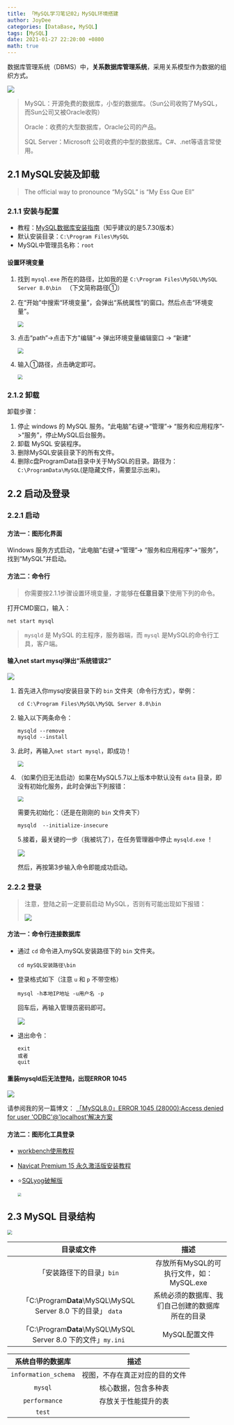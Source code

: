 ```yaml
---
title: 「MySQL学习笔记02」MySQL环境搭建
author: JoyDee
categories: [DataBase, MySQL]
tags: [MySQL]
date: 2021-01-27 22:20:00 +0800
math: true
---
```



数据库管理系统（DBMS）中，**关系数据库管理系统**，采用关系模型作为数据的组织方式。

<img src="https://gitee.com/j__strawhat/MyImages/raw/master/20210128015935.png"/>

> MySQL：开源免费的数据库，小型的数据库。（Sun公司收购了MySQL，而Sun公司又被Oracle收购）
>
> Oracle：收费的大型数据库，Oracle公司的产品。
>
> SQL Server：Microsoft 公司收费的中型的数据库。C#、.net等语言常使用。

## 2.1 MySQL安装及卸载

> The official way to pronounce “MySQL” is “My Ess Que Ell” 

### 2.1.1 安装与配置

+ 教程：[MySQL数据库安装指南](https://zhuanlan.zhihu.com/p/37152572)（知乎建议的是5.7.30版本）
+ 默认安装目录：`C:\Program Files\MySQL`
+ MySQL中管理员名称：`root`

#### 设置环境变量

1. 找到 `mysql.exe` 所在的路径，比如我的是 `C:\Program Files\MySQL\MySQL Server 8.0\bin ` （下文简称路径①）

2. 在“开始”中搜索“环境变量”，会弹出“系统属性”的窗口。然后点击“环境变量”。

   <img src="https://gitee.com/j__strawhat/MyImages/raw/master/20210131211045.png" style="zoom:80%;" />

3. 点击“path”->点击下方"编辑"-> 弹出环境变量编辑窗口 -> “新建”

   <img src="https://gitee.com/j__strawhat/MyImages/raw/master/20210131211320.png" style="zoom:80%;" />

4. 输入①路径，点击确定即可。

   <img src="https://gitee.com/j__strawhat/MyImages/raw/master/20210131211905.png" style="zoom:67%;" />

### 2.1.2 卸载

卸载步骤：

1. 停止 windows 的 MySQL 服务。“此电脑”右键->“管理”-> “服务和应用程序”->“服务”，停止MySQL后台服务。
2. 卸载 MySQL 安装程序。
3. 删除MySQL安装目录下的所有文件。
4. 删除c盘ProgramData目录中关于MySQL的目录。路径为：`C:\ProgramData\MySQL`(是隐藏文件，需要显示出来)。

## 2.2 启动及登录

### 2.2.1 启动

#### 方法一：图形化界面

Windows 服务方式启动，“此电脑”右键->“管理”-> “服务和应用程序”->“服务”，找到“MySQL”并启动。

#### 方法二：命令行

> 你需要按2.1.1步骤设置环境变量，才能够在**任意目录**下使用下列的命令。

打开CMD窗口，输入：

```shell
net start mysql
```

> `mysqld` 是 MySQL 的主程序，服务器端，而 `mysql` 是MySQL的命令行工具，客户端。

#### 输入net start mysql弹出“系统错误2”

<img src="https://gitee.com/j__strawhat/MyImages/raw/master/20210131213544.png"/>

1. 首先进入你mysql安装目录下的 `bin` 文件夹（命令行方式），举例：

   ```shell
   cd C:\Program Files\MySQL\MySQL Server 8.0\bin
   ```

2. 输入以下两条命令：

   ```shell
   mysqld --remove
   mysqld --install
   ```

3. 此时，再输入`net start mysql`，即成功！

   <img src="https://gitee.com/j__strawhat/MyImages/raw/master/20210131213815.png" style="zoom:80%;" />

4. （如果仍旧无法启动）如果在MySQL5.7以上版本中默认没有 `data` 目录，即没有初始化服务，此时会弹出下列报错：

   <img src="https://gitee.com/j__strawhat/MyImages/raw/master/20210204211035.png" style="zoom:80%;" />

   需要先初始化：（还是在刚刚的 `bin` 文件夹下）

   ```shell
   mysqld  --initialize-insecure
   ```

   5.接着，最关键的一步（我被坑了），在任务管理器中停止 `mysqld.exe` ！

   <img src="https://gitee.com/j__strawhat/MyImages/raw/master/20210204210942.png"/>

   然后，再按第3步输入命令即能成功启动。

### 2.2.2 登录

>  注意，登陆之前一定要前启动 MySQL，否则有可能出现如下报错：
>
> <img src="https://gitee.com/j__strawhat/MyImages/raw/master/20210223181651.png"/>

#### 方法一：命令行连接数据库

+ 通过 `cd` 命令进入mySQL安装路径下的 `bin` 文件夹。

  ```shell
  cd mySQL安装路径\bin
  ```

+ 登录格式如下（注意 `u` 和 `p` 不带空格）

  ```shell
  mysql -h本地IP地址 -u用户名 -p
  ```

  回车后，再输入管理员密码即可。

  <img src="https://gitee.com/j__strawhat/MyImages/raw/master/20210128121433.png"/> 

+ 退出命令：

  ```shell
  exit
  或者
  quit
  ```

#### 重装mysqld后无法登陆，出现ERROR 1045

<img src="https://gitee.com/j__strawhat/MyImages/raw/master/image-20210131233405989.png"/>

请参阅我的另一篇博文：
[「MySQL8.0」ERROR 1045 (28000):Access denied for user 'ODBC'@'localhost'解决方案](https://joydee.top/posts/Error1045/)

#### 方法二：图形化工具登录

+ [workbench使用教程](https://www.zhihu.com/question/304756093/answer/1671355444)

+ [Navicat Premium 15 永久激活版安装教程](https://www.cnblogs.com/poloyy/p/12231357.html)

+ ⭐[SQLyog破解版](https://www.cnblogs.com/lwmp/p/13232456.html)

  <img src="https://gitee.com/j__strawhat/MyImages/raw/master/20210128134336.png" style="zoom:50%;" />

## 2.3 MySQL 目录结构

<img src="https://gitee.com/j__strawhat/MyImages/raw/master/20210128125757.png" style="zoom:67%;" />

|                          目录或文件                          |                       描述                        |
| :----------------------------------------------------------: | :-----------------------------------------------: |
|                  「安装路径下的目录」`bin`                   |     存放所有MySQL的可执行文件，如：MySQL.exe      |
| 「C:\Program**Data**\MySQL\MySQL Server 8.0 下的目录」 `data` | 系统必须的数据库、我们自己创建的数据库 所在的目录 |
| 「C:\Program**Data**\MySQL\MySQL Server 8.0 下的文件」`my.ini` |                   MySQL配置文件                   |

|   系统自带的数据库   |              描述              |
| :------------------: | :----------------------------: |
| `information_schema` | 视图，不存在真正对应的目的文件 |
|       `mysql`        |      核心数据，包含多种表      |
|    `performance`     |      存放关于性能提升的表      |
|        `test`        |                                |
